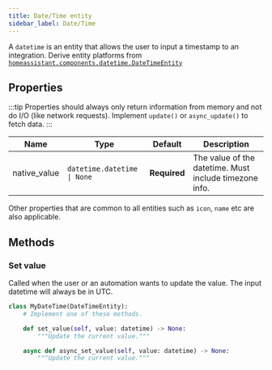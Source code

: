 ```yaml
---
title: Date/Time entity
sidebar_label: Date/Time
---
```


A `datetime` is an entity that allows the user to input a timestamp to an integration. Derive entity platforms from [`homeassistant.components.datetime.DateTimeEntity`](https://github.com/home-assistant/core/blob/dev/homeassistant/components/datetime/__init__.py)

## Properties

:::tip
Properties should always only return information from memory and not do I/O (like network requests). Implement `update()` or `async_update()` to fetch data.
:::

| Name | Type | Default | Description
| ---- | ---- | ------- | -----------
| native_value | <code>datetime.datetime &#124; None</code> | **Required** | The value of the datetime. Must include timezone info.

Other properties that are common to all entities such as `icon`, `name` etc are also applicable.

## Methods

### Set value

Called when the user or an automation wants to update the value. The input datetime will always be in UTC.

```python
class MyDateTime(DateTimeEntity):
    # Implement one of these methods.

    def set_value(self, value: datetime) -> None:
        """Update the current value."""

    async def async_set_value(self, value: datetime) -> None:
        """Update the current value."""

```
